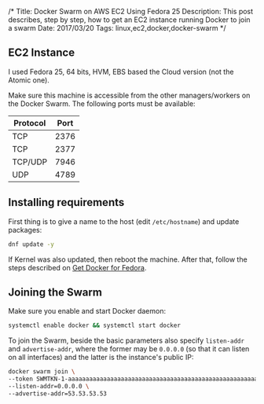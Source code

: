 /*
Title: Docker Swarm on AWS EC2 Using Fedora 25
Description: This post describes, step by step, how to get an EC2 instance
running Docker to join a swarm
Date: 2017/03/20
Tags: linux,ec2,docker,docker-swarm
*/


## EC2 Instance

I used Fedora 25, 64 bits, HVM, EBS based the Cloud version (not the Atomic
 one).

Make sure this machine is accessible from the other managers/workers on the
Docker Swarm. The following ports must be available:

| Protocol    |   Port  |
| ----------- | ------- |
| TCP         |   2376  |
| TCP         |   2377  |
| TCP/UDP     |   7946  |
| UDP         |   4789  |

## Installing requirements

First thing is to give a name to the host (edit `/etc/hostname`) and update
packages:

```bash
dnf update -y
```

If Kernel was also updated, then reboot the machine. After that, follow the
steps described on
[Get Docker for Fedora](https://docs.docker.com/engine/installation/linux/fedora/#prerequisites).

## Joining the Swarm

Make sure you enable and start Docker daemon:

```bash
systemctl enable docker && systemctl start docker
```

To join the Swarm, beside the basic parameters also specify `listen-addr` and
`advertise-addr`, where the former may be `0.0.0.0` (so that it can listen on
all interfaces) and the latter is the instance's public IP:

```bash
docker swarm join \
--token SWMTKN-1-aaaaaaaaaaaaaaaaaaaaaaaaaaaaaaaaaaaaaaaaaaaaaaaaaaaaaaaaaaaaaaaaaaaaaaaaaaaa \
--listen-addr=0.0.0.0 \
--advertise-addr=53.53.53.53
```
